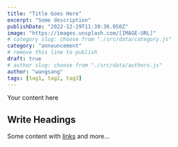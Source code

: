 ```yaml
---
title: "Title Goes Here"
excerpt: "Some description"
publishDate: "2022-12-29T11:39:36.050Z"
image: "https://images.unsplash.com/[IMAGE-URL]"
# category slug: choose from "./src/data/category.js"
category: "announcement"
# remove this line to publish
draft: true
# author slug: choose from "./src/data/authors.js"
author: "wangsang"
tags: [tag1, tag2, tag3]
---
```


Your content here

## Write Headings

Some content with [links](#) and more...
